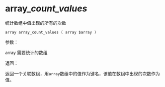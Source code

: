 # array\__count\_values_

统计数组中值出现的所有的次数

```
array array_count_values ( array $array )
```

参数：

array  需要统计的数组

返回：

返回一个关联数组，用`array`数组中的值作为键名，该值在数组中出现的次数作为值。




